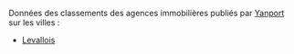Données des classements des agences immobilières publiés par [Yanport](https://www.yanport.com) sur les villes :

* [Levallois]()
